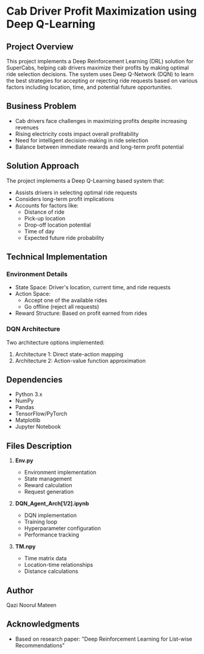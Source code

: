 # Cab Driver Profit Maximization using Deep Q-Learning

## Project Overview
This project implements a Deep Reinforcement Learning (DRL) solution for SuperCabs, helping cab drivers maximize their profits by making optimal ride selection decisions. The system uses Deep Q-Network (DQN) to learn the best strategies for accepting or rejecting ride requests based on various factors including location, time, and potential future opportunities.

## Business Problem
- Cab drivers face challenges in maximizing profits despite increasing revenues
- Rising electricity costs impact overall profitability
- Need for intelligent decision-making in ride selection
- Balance between immediate rewards and long-term profit potential

## Solution Approach
The project implements a Deep Q-Learning based system that:
- Assists drivers in selecting optimal ride requests
- Considers long-term profit implications
- Accounts for factors like:
  - Distance of ride
  - Pick-up location
  - Drop-off location potential
  - Time of day
  - Expected future ride probability

## Technical Implementation

### Environment Details
- State Space: Driver's location, current time, and ride requests
- Action Space: 
  - Accept one of the available rides
  - Go offline (reject all requests)
- Reward Structure: Based on profit earned from rides

### DQN Architecture
Two architecture options implemented:
1. Architecture 1: Direct state-action mapping
2. Architecture 2: Action-value function approximation


## Dependencies
- Python 3.x
- NumPy
- Pandas
- TensorFlow/PyTorch
- Matplotlib
- Jupyter Notebook


## Files Description
1. **Env.py**
   - Environment implementation
   - State management
   - Reward calculation
   - Request generation

2. **DQN_Agent_Arch[1/2].ipynb**
   - DQN implementation
   - Training loop
   - Hyperparameter configuration
   - Performance tracking

3. **TM.npy**
   - Time matrix data
   - Location-time relationships
   - Distance calculations

## Author
Qazi Noorul Mateen


## Acknowledgments
- Based on research paper: "Deep Reinforcement Learning for List-wise Recommendations"
